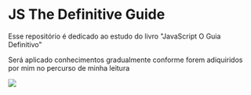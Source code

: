 # JS The Definitive Guide



<p>Esse repositório é dedicado ao estudo do livro "JavaScript O Guia Definitivo"</p>

<p>Será aplicado conhecimentos gradualmente conforme forem adiquiridos por mim no percurso de minha leitura</p>

![](https://m.media-amazon.com/images/I/91xorHXzWbL._AC_UF1000,1000_QL80_.jpg)

